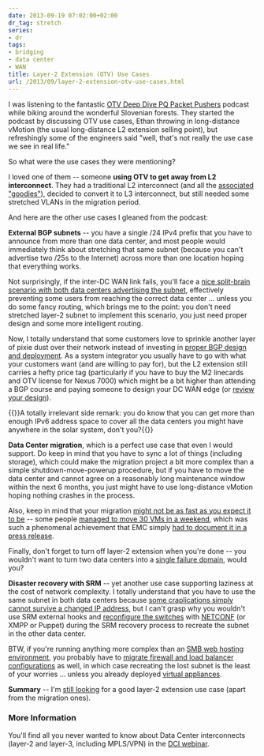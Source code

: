 ```yaml
---
date: 2013-09-19 07:02:00+02:00
dr_tag: stretch
series:
- dr
tags:
- bridging
- data center
- WAN
title: Layer-2 Extension (OTV) Use Cases
url: /2013/09/layer-2-extension-otv-use-cases.html
---
```

I was listening to the fantastic [OTV Deep Dive PQ Packet Pushers](http://packetpushers.net/pq-show-24-cisco-otv-deep-dive-part-1/) podcast while biking around the wonderful Slovenian forests. They started the podcast by discussing OTV use cases, Ethan throwing in long-distance vMotion (the usual long-distance L2 extension selling point), but refreshingly some of the engineers said "well, that's not really the use case we see in real life."

So what were the use cases they were mentioning?
<!--more-->
I loved one of them -- someone **using OTV to get away from L2 interconnect**. They had a traditional L2 interconnect (and all the [associated "goodies"](http://blog.ipspace.net/2012/05/layer-2-network-is-single-failure.html)), decided to convert it to L3 interconnect, but still needed some stretched VLANs in the migration period.

And here are the other use cases I gleaned from the podcast:

**External BGP subnets** -- you have a single /24 IPv4 prefix that you have to announce from more than one data center, and most people would immediately think about stretching that same subnet (because you can't advertise two /25s to the Internet) across more than one location hoping that everything works.

Not surprisingly, if the inter-DC WAN link fails, you'll face a [nice split-brain scenario with both data centers advertising the subnet](https://blog.ipspace.net/2012/10/is-layer-3-dci-safe.html), effectively preventing some users from reaching the correct data center ... unless you do some fancy routing, which brings me to the point: you don't need stretched layer-2 subnet to implement this scenario, you just need proper design and some more intelligent routing.

Now, I totally understand that some customers love to sprinkle another layer of pixie dust over their network instead of investing in [proper BGP design and deployment](http://www.ipspace.net/Redundant_Data_Center_Internet_Connectivity). As a system integrator you usually have to go with what your customers want (and are willing to pay for), but the L2 extension still carries a hefty price tag (particularly if you have to buy the M2 linecards and OTV license for Nexus 7000) which might be a bit higher than attending a BGP course and paying someone to design your DC WAN edge (or [review your design](http://www.ipspace.net/ExpertExpress)).

{{<note>}}A totally irrelevant side remark: you do know that you can get more than enough IPv6 address space to cover all the data centers you might have anywhere in the solar system, don't you?{{</note>}}

**Data Center migration**, which is a perfect use case that even I would support. Do keep in mind that you have to sync a lot of things (including storage), which could make the migration project a bit more complex than a simple shutdown-move-powerup procedure, but if you have to move the data center and cannot agree on a reasonably long maintenance window within the next 6 months, you just might have to use long-distance vMotion hoping nothing crashes in the process.

Also, keep in mind that your migration [might not be as fast as you expect it to be](https://blog.ipspace.net/2011/09/long-distance-vmotion-for-disaster.html) -- some people [managed to move 30 VMs in a weekend](https://blog.ipspace.net/2012/07/long-distance-workload-mobility-in.html), which was such a phenomenal achievement that EMC simply [had to document it in a press release](http://www.emc.com/about/news/press/2012/20120709-01.htm).

Finally, don't forget to turn off layer-2 extension when you're done -- you wouldn't want to turn two data centers into a [single failure domain](https://blog.ipspace.net/2012/05/layer-2-network-is-single-failure.html), would you?

**Disaster recovery with SRM** -- yet another use case supporting laziness at the cost of network complexity. I totally understand that you have to use the same subnet in both data centers because [some craplications simply cannot survive a changed IP address](https://blog.ipspace.net/2012/01/ip-renumbering-in-disaster-avoidance.html), but I can't grasp why you wouldn't use SRM external hooks and [reconfigure the switches](https://blog.ipspace.net/2013/01/long-distance-vmotion-stretched-ha.html) with [NETCONF](https://blog.ipspace.net/2012/06/netconf-expect-on-steroids.html) (or XMPP or Puppet) during the SRM recovery process to recreate the subnet in the other data center.

BTW, if you're running anything more complex than an [SMB web hosting environment](https://blog.ipspace.net/2012/08/pvlan-vxlan-and-cloud-application.html), you probably have to [migrate firewall and load balancer configurations](https://blog.ipspace.net/2013/05/simplify-your-disaster-recovery-with.html) as well, in which case recreating the lost subnet is the least of your worries ... unless you already deployed [virtual appliances](https://blog.ipspace.net/2013/04/virtual-appliance-performance-is.html).

**Summary** -- I'm [still looking](https://blog.ipspace.net/2011/11/busting-layer-2-data-center.html) for a good layer-2 extension use case (apart from the migration ones).

### More Information

You'll find all you never wanted to know about Data Center interconnects (layer-2 and layer-3, including MPLS/VPN) in the [DCI webinar](http://www.ipspace.net/Data_Center_Interconnects).